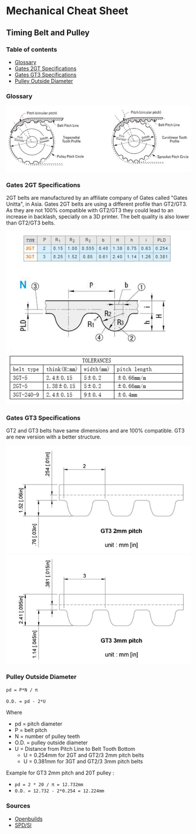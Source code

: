# Mechanical Cheat Sheet



## Timing Belt and Pulley

### Table of contents
* [Glossary](#glossary)
* [Gates 2GT Specifications](#gates-2gt-specifications)
* [Gates GT3 Specifications](#gates-gt3-specifications)
* [Pulley Outside Diameter](#pulley-outside-diameter)



### Glossary

![Belt and Pulley Glossary](img/belt_pulley_glossary.jpg)



### Gates 2GT Specifications

2GT belts are manufactured by an affiliate company of Gates called "Gates Unitta", in Asia. Gates 2GT belts are using a different profile than GT2/GT3. As they are not 100% compatible with GT2/GT3 they could lead to an increase in backlash, specially on a 3D printer. The belt quality is also lower than GT2/GT3 belts.

![Gates 2GT 3GT Drawing](img/2gt_3gt_specs.jpg)



### Gates GT3 Specifications

GT2 and GT3 belts have same dimensions and are 100% compatible. GT3 are new version with a better structure.

![Gates GT3 2mm Drawing](img/gt3_2mm_specs.jpg)
![Gates GT3 3mm Drawing](img/gt3_3mm_specs.jpg)



### Pulley Outside Diameter

`pd = P*N / π`

`O.D. = pd - 2*U`

Where
  * pd = pitch diameter
  * P = belt pitch
  * N = number of pulley teeth
  * O.D. = pulley outside diameter
  * U = Distance from Pitch Line to Belt Tooth Bottom 
    * U = 0.254mm for 2GT and GT2/3 2mm pitch belts
    * U = 0.381mm for 3GT and GT2/3 3mm pitch belts

Example for GT3 2mm pitch and 20T pulley :
  * `pd = 2 * 20 / π = 12.732mm`
  * `O.D. = 12.732 - 2*0.254 = 12.224mm`



### Sources

  * [Openbuilds](https://openbuildspartstore.com/3gt-gt2-3m-timing-belt-by-the-foot/)
  * [SPD/SI](http://www.sdp-si.com/PDFS/Technical-Section-Timing.pdf)